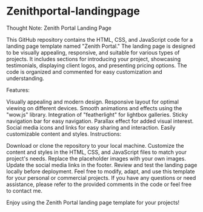 # Zenithportal-landingpage
Thought Note: Zenith Portal Landing Page

This GitHub repository contains the HTML, CSS, and JavaScript code for a landing page template named "Zenith Portal." The landing page is designed to be visually appealing, responsive, and suitable for various types of projects. It includes sections for introducing your project, showcasing testimonials, displaying client logos, and presenting pricing options. The code is organized and commented for easy customization and understanding.

Features:

Visually appealing and modern design.
Responsive layout for optimal viewing on different devices.
Smooth animations and effects using the "wow.js" library.
Integration of "featherlight" for lightbox galleries.
Sticky navigation bar for easy navigation.
Parallax effect for added visual interest.
Social media icons and links for easy sharing and interaction.
Easily customizable content and styles.
Instructions:

Download or clone the repository to your local machine.
Customize the content and styles in the HTML, CSS, and JavaScript files to match your project's needs.
Replace the placeholder images with your own images.
Update the social media links in the footer.
Review and test the landing page locally before deployment.
Feel free to modify, adapt, and use this template for your personal or commercial projects. If you have any questions or need assistance, please refer to the provided comments in the code or feel free to contact me.

Enjoy using the Zenith Portal landing page template for your projects!

